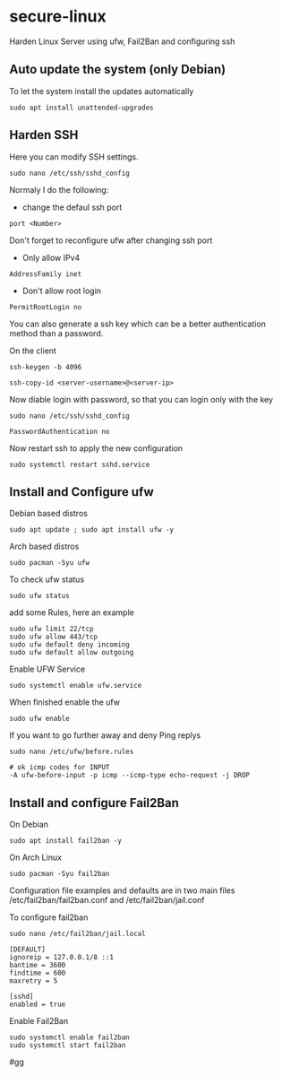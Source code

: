 # secure-linux
Harden Linux Server using ufw, Fail2Ban and configuring ssh


## Auto update the system (only Debian)


To let the system install the updates automatically

```
sudo apt install unattended-upgrades
```



## Harden SSH

Here you can modify SSH settings.
```
sudo nano /etc/ssh/sshd_config
```


Normaly I do the following:



* change the defaul ssh port

```
port <Number>
```

Don't forget to reconfigure ufw after changing ssh port



* Only allow IPv4

```
AddressFamily inet
```


* Don't allow root login

```
PermitRootLogin no
```



You can also generate a ssh key which can be a better authentication method than a password.

On the client

```
ssh-keygen -b 4096
```



```
ssh-copy-id <server-username>@<server-ip>
```


Now diable login with password, so that you can login only with the key

```
sudo nano /etc/ssh/sshd_config
```


```
PasswordAuthentication no
```


Now restart ssh to apply the new configuration

```
sudo systemctl restart sshd.service
```

## Install and Configure ufw



Debian based distros

```
sudo apt update ; sudo apt install ufw -y
```


Arch based distros

```
sudo pacman -Syu ufw
```



To check ufw status

```
sudo ufw status
```


add some Rules, here an example

```
sudo ufw limit 22/tcp
sudo ufw allow 443/tcp
sudo ufw default deny incoming
sudo ufw default allow outgoing
```

Enable UFW Service

```
sudo systemctl enable ufw.service
```



When finished enable the ufw

```
sudo ufw enable
```




If you want to go further away and deny Ping replys

```
sudo nano /etc/ufw/before.rules
```




```
# ok icmp codes for INPUT
-A ufw-before-input -p icmp --icmp-type echo-request -j DROP
```




## Install and configure Fail2Ban


On Debian

```
sudo apt install fail2ban -y
```


On Arch Linux

```
sudo pacman -Syu fail2ban
```


Configuration file examples and defaults are in two main files /etc/fail2ban/fail2ban.conf and /etc/fail2ban/jail.conf



To configure fail2ban

```
sudo nano /etc/fail2ban/jail.local
```


```
[DEFAULT]
ignoreip = 127.0.0.1/8 ::1
bantime = 3600
findtime = 600
maxretry = 5

[sshd]
enabled = true
```


Enable Fail2Ban
```
sudo systemctl enable fail2ban
sudo systemctl start fail2ban
```

#gg
